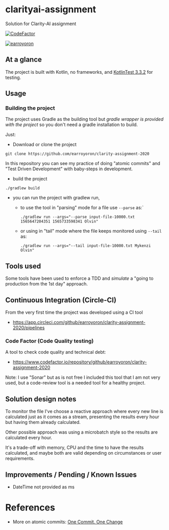 # clarityai-assignment
Solution for Clarity-AI assignment

[![CodeFactor](https://www.codefactor.io/repository/github/earroyoron/clarity-assignment-2020/badge/master)](https://www.codefactor.io/repository/github/earroyoron/clarity-assignment-2020/overview/master)

[![earroyoron](https://circleci.com/gh/earroyoron/clarity-assignment-2020.svg?style=svg)](https://circleci.com/gh/earroyoron/clarity-assignment-2020)

## At a glance

The project is built with Kotlin, no frameworks, 
and [KotlinTest 3.3.2](https://github.com/kotest/kotest/blob/master/doc/reference.md) 
for testing.

## Usage

### Building the project

The project uses Gradle as the building tool
but _gradle wrapper is provided with the project_
so you don't need a gradle installation to build.

Just:

- Download or clone the project

`git clone https://github.com/earroyoron/clarity-assignment-2020`

In this repository you can see 
my practice of doing "atomic commits"
and "Test Driven Development" with baby-steps
in development.

- build the project 

`./gradlew build`

- you can run the project with gradlew run, 

  - to use the tool in "parsing" mode for a file use `--parse` as:`

    `./gradlew run --args="--parse input-file-10000.txt 1565647204351 1565733598341 Olvin"`

  - or using in "tail" mode where the file keeps monitored using `--tail` as:

    `./gradlew run --args="--tail input-file-10000.txt Mykenzi Olvin"`

## Tools used 

Some tools have been used to enforce a TDD and _simulate_ a "going to production from the 1st day" approach.
## Continuous Integration (Circle-CI)

From the very first time the project was developed using a CI tool 

- https://app.circleci.com/github/earroyoron/clarity-assignment-2020/pipelines

### Code Factor (Code Quality testing)

A tool to check code quality and technical debt:

- https://www.codefactor.io/repository/github/earroyoron/clarity-assignment-2020

Note: I use "Sonar" but as is not free I included this tool 
that I am not very used, but a code-review tool is a needed tool for a healthy project.

## Solution design notes

To monitor the file I've choose a reactive approach
where every new line is calculated just as it comes
as a stream, presenting the results every hour
but having them already calculated.

Other possible approach was using a microbatch style
so the results are calculated every hour.

It's a trade-off with memory, CPU and the time to
have the results calculated, and maybe both are valid
depending on circumstances or user requirements.

## Improvements / Pending / Known Issues

 - DateTime not provided as ms
 
# References 

- More on atomic commits: [One Commit. One Change](https://medium.com/@fagnerbrack/one-commit-one-change-3d10b10cebbf)

